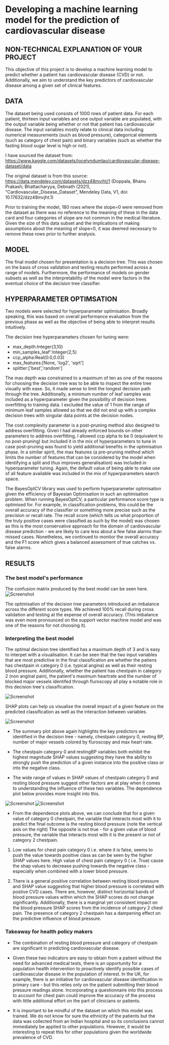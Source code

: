 # Developing a machine learning model for the prediction of cardiovascular disease


## NON-TECHNICAL EXPLANATION OF YOUR PROJECT
This objective of this project is to develop a machine learning model to predict whether a patient has cardiovascular disease (CVD) or not.  Additionally, we aim to understand the key predictors of cardiovascular disease among a given set of clinical features.

## DATA
The dataset being used consists of 1000 rows of patient data.  For each patient, thirteen input variables and one output variable are populated, with the output variable being whether or not that patient has cardiovascular disease.  The input variables mostly relate to clinical data including numerical measurements (such as blood pressure), categorical elements (such as category of chest pain) and binary variables (such as whether the fasting blood sugar level is high or not).

I have sourced the dataset from:
https://www.kaggle.com/datasets/jocelyndumlao/cardiovascular-disease-dataset/data

The original dataset is from this source: https://data.mendeley.com/datasets/dzz48mvjht/1
(Doppala, Bhanu Prakash; Bhattacharyya, Debnath (2021), “Cardiovascular_Disease_Dataset”, Mendeley Data, V1, doi: 10.17632/dzz48mvjht.1)

Prior to training the model, 180 rows where the slope=0 were removed from the dataset as there was no reference to the meaning of these in the data card and four categories of slope are not common in the medical literature.  Given the size of this data subset and the implications of making assumptions about the meaning of slope=0, it was deemed necessary to remove these rows prior to further analysis.

## MODEL
The final model chosen for presentation is a decision tree. This was chosen on the basis of cross validation and testing results performed across a range of models.  Furthermore, the performance of models on gender subsets as well as the interpretability of the model were factors in the eventual choice of the decision tree classifier.

## HYPERPARAMETER OPTIMSATION
Two models were selected for hyperparameter optimisation.  Broadly speaking, this was based on overall performance evaluation from the previous phase as well as the objective of being able to interpret results intuitively.

The decision tree hyperparameters chosen for tuning were:

- max_depth:Integer(3,10)
- min_samples_leaf':Integer(2,5)
- ccp_alpha:Real(0.0,0.03)
- max_features:[None, 'log2', 'sqrt']
- splitter:['best','random']

The max depth was constrained to a maximum of ten as one of the reasons for choosing the decision tree was to be able to inspect the entire tree visually with ease.  So, it made sense to limit the longest decision path through the tree.  Additionally, a minimum number of leaf samples was included as a hyperparameter given the possibility of decision trees overfitting to training data.  I excluded the value of 1 from the range of minimum leaf samples allowed so that we did not end up with a complex decision trees with singular data points at the decision nodes.

The cost complexity parameter is a post-pruning method also designed to address overfitting.  Given I had already enforced bounds on other parameters to address overfitting, I allowed ccp alpha to be 0 (equivalent to no post-pruning) but included it in the mix of hyperparameters to tune in case post-pruning was found to yield additional benefits in the optimisation phase.  In a similar spirit, the max features (a pre-pruning method which limits the number of features that can be considered by the model when identifying a split and thus improves generalisation) was included in hyperparameter tuning. Again, the default value of being able to make use of all feature available was included in the mix of hyperparameters search space.

The BayesOptCV library was used to perform hyperparameter optimisation given the efficiency of Bayesian Optimisation in such an optimisation problem.  When running BayesOptCV, a particular performance score type is optimised for.  For example, in classification problems, this could be the overall accuracy of the classifier or something more precise such as the precision or recall rate.  The recall score (which tells us what proportion of the truly positive cases were classified as such by the model) was chosen as this is the most conservative approach for the domain of cardiovascular disease prediction - we are likely to care less about a few false alarms than missed cases.  Nonetheless, we continued to monitor the overall accuracy and the F1 score which gives a balanced assessment of true catches vs. false alarms.

## RESULTS

### The best model's performance

The confusion matrix produced by the best model can be seen here.
![Screenshot](./images/confusion_matrix_best_model.png)

The optimisation of the decision tree parameters introduced an imbalance across the different score types.  We achieved 100% recall during cross validation and testing at the expense of overall accuracy.  (This imbalance was even more pronounced on the support vector machine model and was one of the reasons for not choosing it).


### Interpreting the best model

The optimal decision tree identified has a maximum depth of 3 and is easy to interpet with a visualisation.  It can be seen that the two input variables that are most predictive in the final classification are whether the patiens has chestpain in category 0 (i.e. typical angina) as well as their resting blood pressure.  Additionally, whether the patient has chestpain in category 2 (non anginal pain), the patient's maximum heartrate and the number of blocked major vessels identifed through fluroscopy all play a notable role in this decision tree's classification.

![Screenshot](./images/decision_tree_final.png)

SHAP plots can help us visualise the overall impact of a given feature on the predicted classification as well as the interaction between variables.  

![Screenshot](./images/shap_final.png)


- The summary plot above again highlights the key predictors we identified in the decision tree - namely, chestpain category 0, resting BP, number of major vessels colored by fluroscopy and max heart rate.

- The chestpain category 0 and restingBP variables both exhibit the highest magnitude SHAP values suggesting they have the ability to strongly push the prediction of a given instance into the positive class or into the negative class.

- The wide range of values in SHAP values of chestpain category 0 and resting blood pressure suggest other factors are at play when it comes to understanding the influence of these two variables.  The dependence plot below provides more insight into this.


![Screenshot](./images/chestpain_dependence_final.png)
![Screenshot](./images/bp_dependence_final.png)

- From the dependence plots above, we can conclude that for a given value of category 0 chestpain, the variable that interacts most with it to predict the final outcome is the resting blood pressure (note the vertical axis on the right)  The opposite is not true - for a given value of blood pressure, the variable that interacts most with it is the present or not of category 2 chestpain.  

1. Low values for chest pain category 0  i.e. where it is false, seems to push the value towards positive class as can be seen by the higher SHAP values here.  High value of chest pain category 0 ( i.e. True) cause the shap values to decrease pushing towards the negative class - especially when combined with a lower blood pressure.  

2. There is a general positive correlation between resting blood pressure and SHAP value suggesting that higher blood pressure is correlated with postive CVD cases.  There are, however, distinct horizontal bands of blood pressure values within which the SHAP scores do not change significantly. Additionally, there is a marginal yet consistent impact on the blood pressure SHAP scores from the incidence of category 2 chest pain.  The presence of category 2 chestpain has a dampening effect on the predictive influence of blood pressure.


### Takeaway for health policy makers
- The combination of resting blood pressure and category of chestpain are significant in predicting cardiovascular disease.  

- Given these two indicators are easy to obtain from a patient without the need for advanced medical tests, there is an opportunity for a population health intervention to proactively identify possible cases of cardiovascular disease in the population of interest.  In the UK, for example, there is an initiative for cardiovascular disease identification in primary care - but this relies only on the patient submitting their blood pressure readings alone.  Incorporating a questionnaire into this process to account for chest pain could improve the accuracy of the process with little additional effort on the part of clinicians or patients.

- It is important to be mindful of the dataset on which this model was trained.  We do not know for sure the ethnicity of the patients but the data was collected from an Indian hospital and so its conclusions cannot immediately be applied to other populations.  However, it would be interesting to repeat this for other populations given the worldwide prevalence of CVD.
